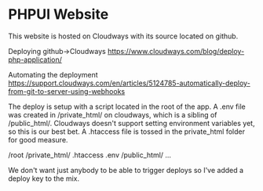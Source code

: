 # PHPUI Website

This website is hosted on Cloudways with its source located on github.

Deploying github->Cloudways
https://www.cloudways.com/blog/deploy-php-application/

Automating the deployment
https://support.cloudways.com/en/articles/5124785-automatically-deploy-from-git-to-server-using-webhooks

The deploy is setup with a script located in the root of the app. A .env file was created in /private_html/ on cloudways, which is a sibling of /public_html/. Cloudways doesn't support setting environment variables yet, so this is our best bet. A .htaccess file is tossed in the private_html folder for good measure.

/root
    /private_html/
        .htaccess
        .env
    /public_html/
        ...

We don't want just anybody to be able to trigger deploys so I've added a deploy key to the mix.





